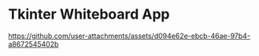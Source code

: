 # Tkinter Whiteboard App


https://github.com/user-attachments/assets/d094e62e-ebcb-46ae-97b4-a8672545402b


